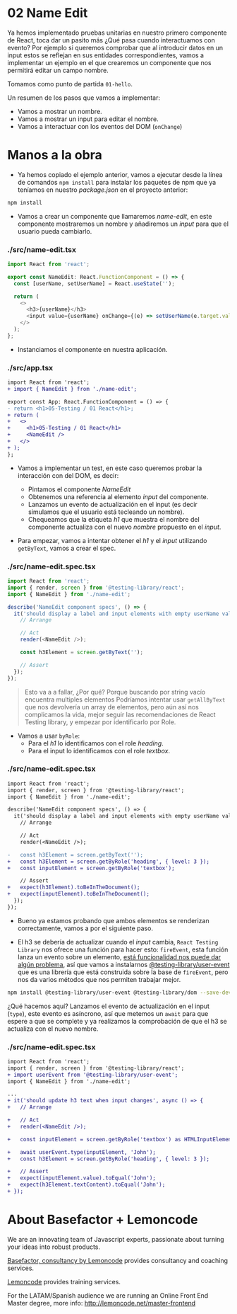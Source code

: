 # 02 Name Edit

Ya hemos implementado pruebas unitarias en nuestro primero componente de React, toca dar un pasito
más ¿Qué pasa cuando interactuamos con evento? Por ejemplo si queremos comprobar que al introducir
datos en un input estos se reflejan en sus entidades correspondientes, vamos a implementar
un ejemplo en el que crearemos un componente que nos permitirá editar un campo nombre.

Tomamos como punto de partida `01-hello`.

Un resumen de los pasos que vamos a implementar:

- Vamos a mostrar un nombre.
- Vamos a mostrar un input para editar el nombre.
- Vamos a interactuar con los eventos del DOM (`onChange`)

# Manos a la obra

- Ya hemos copiado el ejemplo anterior, vamos a ejecutar desde la línea de
  comandos `npm install` para instalar los paquetes de npm que ya teníamos
  en nuestro _package.json_ en el proyecto anterior:

```bash
npm install
```

- Vamos a crear un componente que llamaremos _name-edit_, en este
  componente mostraremos un nombre y añadiremos un _input_ para que el usuario
  pueda cambiarlo.

### ./src/name-edit.tsx

```javascript
import React from 'react';

export const NameEdit: React.FunctionComponent = () => {
  const [userName, setUserName] = React.useState('');

  return (
    <>
      <h3>{userName}</h3>
      <input value={userName} onChange={(e) => setUserName(e.target.value)} />
    </>
  );
};
```

- Instanciamos el componente en nuestra aplicación.

### ./src/app.tsx

```diff
import React from 'react';
+ import { NameEdit } from './name-edit';

export const App: React.FunctionComponent = () => {
- return <h1>05-Testing / 01 React</h1>;
+ return (
+   <>
+     <h1>05-Testing / 01 React</h1>
+     <NameEdit />
+   </>
+ );
};

```

- Vamos a implementar un test, en este caso queremos probar la interacción con del DOM, es decir:

  - Pintamos el componente _NameEdit_
  - Obtenemos una referencia al elemento _input_ del componente.
  - Lanzamos un evento de actualización en el input (es decir simulamos que el usuario está tecleando un nombre).
  - Chequeamos que la etiqueta _h1_ que muestra el nombre del componente actualiza con el nuevo _nombre_ propuesto
    en el _input_.

- Para empezar, vamos a intentar obtener el _h1_ y el _input_ utilizando `getByText`, vamos a crear el spec.

### ./src/name-edit.spec.tsx

```javascript
import React from 'react';
import { render, screen } from '@testing-library/react';
import { NameEdit } from './name-edit';

describe('NameEdit component specs', () => {
  it('should display a label and input elements with empty userName value', () => {
    // Arrange

    // Act
    render(<NameEdit />);

    const h3Element = screen.getByText('');

    // Assert
  });
});
```

> Esto va a a fallar, ¿Por qué? Porque buscando por string vacío encuentra multiples elementos
> Podríamos intentar usar `getAllByText` que nos devolvería un array de elementos, pero aún así
> nos complicamos la vida, mejor seguir las recomendaciones de React Testing library, y empezar
> por identificarlo por Role.

- Vamos a usar `byRole`:
  - Para el _h1_ lo identificamos con el role _heading_.
  - Para el input lo identificamos con el role _textbox_.

### ./src/name-edit.spec.tsx

```diff
import React from 'react';
import { render, screen } from '@testing-library/react';
import { NameEdit } from './name-edit';

describe('NameEdit component specs', () => {
  it('should display a label and input elements with empty userName value', () => {
    // Arrange

    // Act
    render(<NameEdit />);

-   const h3Element = screen.getByText('');
+   const h3Element = screen.getByRole('heading', { level: 3 });
+   const inputElement = screen.getByRole('textbox');

    // Assert
+   expect(h3Element).toBeInTheDocument();
+   expect(inputElement).toBeInTheDocument();
  });
});

```

- Bueno ya estamos probando que ambos elementos se renderizan correctamente, vamos a por el siguiente paso.

- El h3 se debería de actualizar cuando el _input_ cambia, `React Testing Library` nos ofrece una función
  para hacer esto: `fireEvent`, esta función lanza un evento sobre un elemento, [está funcionalidad nos
  puede dar algún problema](https://github.com/testing-library/react-testing-library/issues/322), así
  que vamos a instalarnos [@testing-library/user-event](https://github.com/testing-library/user-event)
  que es una librería que está construida sobre la base de `fireEvent`, pero nos da varios métodos
  que nos permiten trabajar mejor.

```bash
npm install @testing-library/user-event @testing-library/dom --save-dev
```

¿Qué hacemos aquí? Lanzamos el evento de actualización en el input (`type`), este evento es
asíncrono, así que metemos un `await` para que espere a que se complete y ya realizamos
la comprobación de que el h3 se actualiza con el nuevo nombre.

### ./src/name-edit.spec.tsx

```diff
import React from 'react';
import { render, screen } from '@testing-library/react';
+ import userEvent from '@testing-library/user-event';
import { NameEdit } from './name-edit';

...
+ it('should update h3 text when input changes', async () => {
+   // Arrange

+   // Act
+   render(<NameEdit />);

+   const inputElement = screen.getByRole('textbox') as HTMLInputElement;

+   await userEvent.type(inputElement, 'John');
+   const h3Element = screen.getByRole('heading', { level: 3 });

+   // Assert
+   expect(inputElement.value).toEqual('John');
+   expect(h3Element.textContent).toEqual('John');
+ });

```

# About Basefactor + Lemoncode

We are an innovating team of Javascript experts, passionate about turning your ideas into robust products.

[Basefactor, consultancy by Lemoncode](http://www.basefactor.com) provides consultancy and coaching services.

[Lemoncode](http://lemoncode.net/services/en/#en-home) provides training services.

For the LATAM/Spanish audience we are running an Online Front End Master degree, more info: http://lemoncode.net/master-frontend
